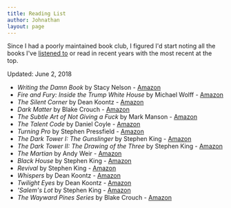 ```yaml
---
title: Reading List
author: Johnathan
layout: page
---
```

Since I had a poorly maintained book club, I figured I'd start noting all the books I've [listened to](/goto/audible) or read in recent years with the most recent at the top.

Updated: June 2, 2018

* _Writing the Damn Book_ by Stacy Nelson - [Amazon](https://amzn.to/2kJFR1R)
* _Fire and Fury: Inside the Trump White House_ by Michael Wolff - [Amazon](https://amzn.to/2GW39LT)
* _The Silent Corner_ by Dean Koontz - [Amazon](https://amzn.to/2rSN0xX)
* _Dark Matter_ by Blake Crouch - [Amazon](https://amzn.to/2tqiHRg)
* _The Subtle Art of Not Giving a Fuck_ by Mark Manson - [Amazon](https://amzn.to/2sQOzSm)
* _The Talent Code_ by Daniel Coyle - [Amazon](https://amzn.to/2sTCbjS)
* _Turning Pro_ by Stephen Pressfield - [Amazon](https://amzn.to/2sTD1gz)
* _The Dark Tower I: The Gunslinger_ by Stephen King - [Amazon](https://amzn.to/2sTF8kD)
* _The Dark Tower II: The Drawing of the Three_ by Stephen King - [Amazon](https://amzn.to/2sTNOra)
* _The Martian_ by Andy Weir - [Amazon](https://amzn.to/2sTLOiD)
* _Black House_ by Stephen King - [Amazon](https://amzn.to/2tqzhk0)
* _Revival_ by Stephen King - [Amazon](https://amzn.to/2rAiGZS)
* _Whispers_ by Dean Koontz - [Amazon](https://amzn.to/2tLq9pK)
* _Twilight Eyes_ by Dean Koontz - [Amazon](https://amzn.to/2rAKnBK)
* _'Salem's Lot_ by Stephen King - [Amazon](https://amzn.to/2sR1mnI)
* _The Wayward Pines Series_ by Blake Crouch - [Amazon](https://amzn.to/2sNCkF4)